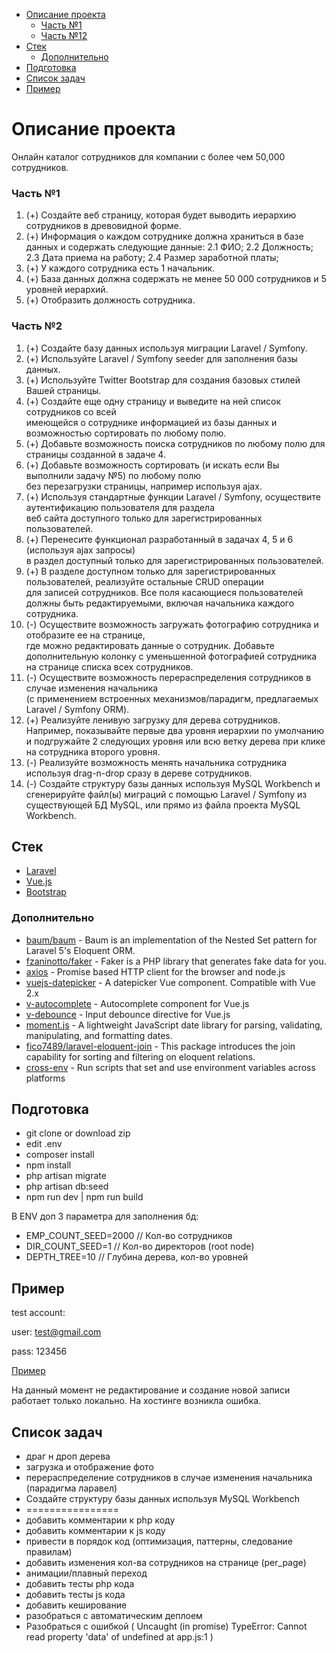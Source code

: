 - [Описание проекта](#Описание-проекта)
    - [Часть №1](#Часть-1)
    - [Часть №12](#Часть-2)
- [Cтек](#Cтек)
    - [Дополнительно](#Дополнительно)
- [Подготовка](#Подготовка)
- [Список задач](#Список-задач)
- [Пример](#Пример)

# Описание проекта

Онлайн каталог сотрудников для компании с более чем 50,000 сотрудников.

### Часть №1

1. (+) Создайте веб страницу, которая будет выводить иерархию сотрудников в древовидной форме.
2. (+) Информация о каждом сотруднике должна храниться в базе данных и содержать следующие данные:
    2.1 ФИО;
    2.2 Должность;
    2.3 Дата приема на работу;
    2.4 Размер заработной платы;
3. (+) У каждого сотрудника есть 1 начальник.
4. (+) База данных должна содержать не менее 50 000 сотрудников и 5 уровней иерархий.
3. (+) Отобразить должность сотрудника.

### Часть №2

1. (+) Создайте базу данных используя миграции Laravel / Symfony.
2. (+) Используйте Laravel / Symfony seeder для заполнения базы данных.
3. (+) Используйте Twitter Bootstrap для создания базовых стилей Вашей страницы.
4. (+) Создайте еще одну страницу и выведите на ней список сотрудников со всей  
имеющейся о сотруднике информацией из базы данных и возможностью сортировать по любому полю.
5. (+) Добавьте возможность поиска сотрудников по любому полю для страницы созданной в задаче 4.
6. (+) Добавьте возможность сортировать (и искать если Вы выполнили задачу №5) по любому полю  
без перезагрузки страницы, например используя ajax.
7. (+) Используя стандартные функции Laravel / Symfony, осуществите аутентификацию пользователя для раздела  
веб сайта доступного только для зарегистрированных пользователей.
8. (+) Перенесите функционал разработанный в задачах 4, 5 и 6 (используя ajax запросы)  
в раздел доступный только для зарегистрированных пользователей.
9. (+) В разделе доступном только для зарегистрированных пользователей, реализуйте остальные CRUD операции  
для записей сотрудников. Все поля касающиеся пользователей должны быть редактируемыми, включая начальника каждого сотрудника.
10. (-) Осуществите возможность загружать фотографию сотрудника и отобразите ее на странице,  
где можно редактировать данные о сотрудник. Добавьте дополнительную колонку с уменьшенной фотографией сотрудника  
на странице списка всех сотрудников.
11. (-) Осуществите возможность перераспределения сотрудников в случае изменения начальника  
(с применением встроенных механизмов/парадигм, предлагаемых Laravel / Symfony ORM).
12. (+) Реализуйте ленивую загрузку для дерева сотрудников. Например, показывайте первые два уровня иерархии 
по умолчанию и подгружайте 2 следующих уровня или всю ветку дерева при клике на сотрудника второго уровня.
13. (-) Реализуйте возможность менять начальника сотрудника используя drag-n-drop сразу в дереве сотрудников.
14. (-) Создайте структуру базы данных используя MySQL Workbench и сгенерируйте файл(ы) миграций с
помощью Laravel / Symfony из существующей БД MySQL, или прямо из файла проекта MySQL Workbench.

## Cтек

* [Laravel](https://github.com/laravel/laravel)
* [Vue.js](https://github.com/vuejs/vue)
* [Bootstrap](https://github.com/twbs/bootstrap)

### Дополнительно

* [baum/baum](https://github.com/etrepat/baum) - Baum is an implementation of the Nested Set pattern for Laravel 5's Eloquent ORM.
* [fzaninotto/faker](https://github.com/fzaninotto/Faker) - Faker is a PHP library that generates fake data for you.
* [axios](https://github.com/axios/axios) - Promise based HTTP client for the browser and node.js
* [vuejs-datepicker](https://github.com/charliekassel/vuejs-datepicker) - A datepicker Vue component. Compatible with Vue 2.x
* [v-autocomplete](https://github.com/paliari/v-autocomplete) - Autocomplete component for Vue.js
* [v-debounce](https://github.com/vuejs-tips/v-debounce) - Input debounce directive for Vue.js
* [moment.js](https://github.com/moment/moment) - A lightweight JavaScript date library for parsing, validating, manipulating, and formatting dates.
* [fico7489/laravel-eloquent-join](https://github.com/fico7489/laravel-eloquent-join) - This package introduces the join capability for sorting and filtering on eloquent relations.
* [cross-env](https://github.com/kentcdodds/cross-env) - Run scripts that set and use environment variables across platforms

## Подготовка

* git clone or download zip
* edit .env
* composer install
* npm install
* php artisan migrate
* php artisan db:seed
* npm run dev | npm run build

В ENV доп 3 параметра для заполнения бд:

* EMP_COUNT_SEED=2000 // Кол-во сотрудников
* DIR_COUNT_SEED=1 // Кол-во директоров (root node)
* DEPTH_TREE=10 // Глубина дерева, кол-во уровней

## Пример
test account:

user: test@gmail.com

pass: 123456

[Пример](https://vuelaravel.000webhostapp.com)

На данный момент не редактирование и создание новой записи работает только локально.
На хостинге возникла ошибка.

## Список задач

* драг н дроп дерева
* загрузка и отображение фото
* перераспределение сотрудников в случае изменения начальника (парадигма ларавел) 
* Создайте структуру базы данных используя MySQL Workbench
* ================
* добавить комментарии к php коду
* добавить комментарии к js коду
* привести в порядок код (оптимизация, паттерны, следование правилам)
* добавить изменения кол-ва сотрудников на странице (per_page)
* анимации/плавный переход
* добавить тесты php кода
* добавить тесты js кода
* добавить кеширование
* разобраться с автоматическим деплоем
* Разобраться с ошибкой ( Uncaught (in promise) TypeError: Cannot read property 'data' of undefined
    at app.js:1 )

